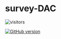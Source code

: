 # survey-DAC

![visitors](https://visitor-badge.glitch.me/badge?page_id=pietro-caragiulo.survey-DAC)

[![GitHub version](https://badge.fury.io/gh/pietro-caragiulo%2Fsurvey-DAC.svg)](https://badge.fury.io/gh/pietro-caragiulo%2Fsurvey-DAC)
